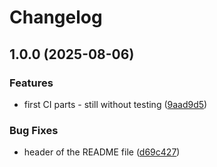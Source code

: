 # Changelog

## 1.0.0 (2025-08-06)


### Features

* first CI parts - still without testing ([9aad9d5](https://github.com/snakemake-workflows/structure-based-screening/commit/9aad9d5a5f308ff9c514ae98926267caa7d8b60d))


### Bug Fixes

* header of the README file ([d69c427](https://github.com/snakemake-workflows/structure-based-screening/commit/d69c42751f1272f130f2fb27e4e2bb3c1155016f))
